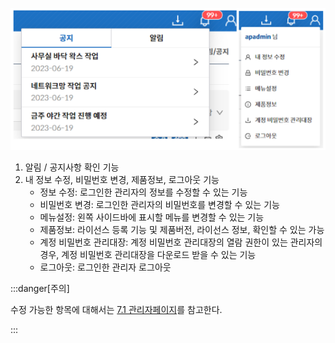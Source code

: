 ![헤더](image.png)
  
1. 알림 / 공지사항 확인 기능
2. 내 정보 수정, 비밀번호 변경, 제품정보, 로그아웃 기능
    - 정보 수정: 로그인한 관리자의 정보를 수정할 수 있는 기능
    - 비밀번호 변경: 로그인한 관리자의 비밀번호를 변경할 수 있는 기능
    - 메뉴설정: 왼쪽 사이드바에 표시할 메뉴를 변경할 수 있는 기능
    - 제품정보: 라이선스 등록 기능 및 제품버전, 라이선스 정보, 확인할 수 있는 가능
    - 계정 비밀번호 관리대장: 계정 비밀번호 관리대장의 열람 권한이 있는 관리자의 경우, 계정 비밀번호 관리대장을 다운로드 받을 수 있는 기능
    - 로그아웃: 로그인한 관리자 로그아웃  


:::danger[주의]

수정 가능한 항목에 대해서는 [7.1 관리자페이지](https://docs.google.com/document/d/140mY80e3aVCp4Pl0yDEuKcY92PUetVyPsJWWcamAQdo/edit#heading=h.8mvl8p2x6f3b)를 참고한다. 

:::